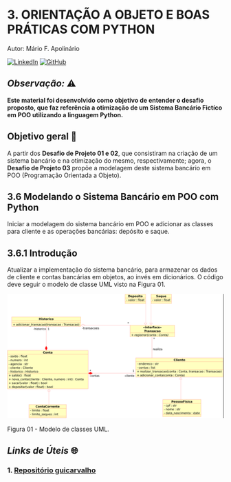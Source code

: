 # **3. ORIENTAÇÃO A OBJETO E BOAS PRÁTICAS COM PYTHON**
Autor: Mário F. Apolinário

[![LinkedIn](https://img.shields.io/badge/LinkedIn-0077B5?style=for-the-badge&logo=linkedin&logoColor=white)](https://www.linkedin.com/in/marioapolinario8a54757712/)
[![GitHub](https://img.shields.io/badge/GitHub-100000?style=for-the-badge&logo=github&logoColor=white)](https://github.com/marioomapo)
## *Observação:* ⚠️
**Este material foi desenvolvido como objetivo de entender o desafio proposto, que faz referência a otimização de um Sistema Bancário Fictíco em POO utilizando a linguagem Python.**
## Objetivo geral 🎯
A partir dos **Desafio de Projeto 01 e 02**, que consistiram na criação de um sistema bancário e na otimização do mesmo, respectivamente; agora, o **Desafio de Projeto 03** propõe a modelagem deste sistema bancário em POO (Programação Orientada a Objeto).

## 3.6 Modelando o Sistema Bancário em POO com Python
Iniciar a modelagem do sistema bancário em POO e adicionar as classes para cliente e as operações bancárias: depósito e saque.
## 3.6.1 Introdução
Atualizar a implementação do sistema bancário, para armazenar os dados de cliente e contas bancárias em objetos, ao invés em dicionários. O código deve seguir o modelo de classe UML visto na Figura 01.

![Alt text](<Trilha Python - desafio.png>)

Figura 01 - Modelo de classes UML.


## *Links de Úteis* 🌐

### 1. [Repositório guicarvalho](https://github.com/digitalinnovationone/trilha-python-dio/tree/main)